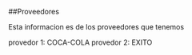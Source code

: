##Proveedores

Esta informacion es de los proveedores que tenemos

provedor 1: COCA-COLA
provedor 2: EXITO
